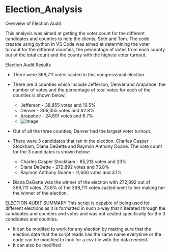 # Election_Analysis
Overview of Election Audit 

This analysis was aimed at getting the voter count for the different candidates and counties to help the clients, Seth and Tom. The code creatde using python in VS Code was aimed at determining the voter turnout for the different counties, the percentage of votes from each county out of the total count and the county with the highest voter turnout. 

Election Audit Results 
- There were 369,711 votes casted in this congressional election. 
 
- There are 3 counties which include Jefferson, Denver and Arapahoe. the number of votes and the percentage of total votes for each of the counties is shown below: 
    - Jefferson - 38,855 votes and 10.5%
    - Denver - 306,055 votes and 82.8%
    - Arapahoe - 24,801 votes and 6.7%
    - ![image](https://user-images.githubusercontent.com/85662949/125230557-ffdc2c80-e2a6-11eb-9e93-b96205048c32.png)


- Out of all the three counties, Denver had the largest voter turnout.  

- There were 3 candidates that ran in the election. Charles Casper Stockham, Diana DeGette and Raymon Anthony Doane. The vote count for the 3 candidates is shown below: 
    - Charles Casper Stockham - 85,213 votes and 23%
    - Diana DeGette - 272,892 votes and 73.8%
    - Raymon Anthony Doane - 11,606 votes and 3.1%

- Diana DeGette was the winner of the election with 272,892 out of 369,711 votes. 73.8% of the 369,711 votes casted went to her making her the winner of the election.

ELECTION AUDIT SUMMARY 
This script is capable of being used for different elections as it is formatted in such a way that it iterated through the candidates and counties and votes and was not ceated specifically for the 3 candidates and counties. 
- It can be modifed to work for any election by making sure that the election data that the script reads has the same name everytime or the code can be modified to look for a csv file with the data needed.
- It can also be modified 
